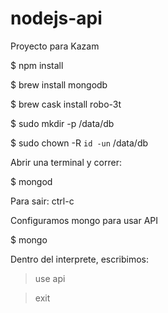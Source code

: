 # nodejs-api
Proyecto para Kazam

$ npm install

$ brew install mongodb

$ brew cask install robo-3t

$ sudo mkdir -p /data/db

$ sudo chown -R `id -un` /data/db

Abrir una terminal y correr:

$ mongod

Para sair: ctrl-c


Configuramos mongo para usar API

$ mongo 

Dentro del interprete, escribimos:

> use api

> exit
